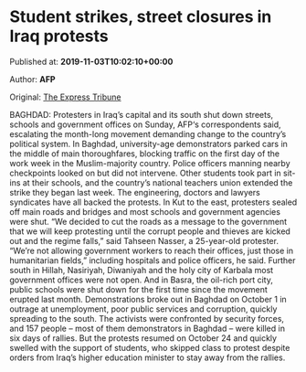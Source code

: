 
# Student strikes, street closures in Iraq protests

Published at: **2019-11-03T10:02:10+00:00**

Author: **AFP**

Original: [The Express Tribune](https://tribune.com.pk/story/2092745/3-student-strikes-street-closures-iraq-protests/)

BAGHDAD: Protesters in Iraq’s capital and its south shut down streets, schools and government offices on Sunday, AFP‘s correspondents said, escalating the month-long movement demanding change to the country’s political system.
In Baghdad, university-age demonstrators parked cars in the middle of main thoroughfares, blocking traffic on the first day of the work week in the Muslim-majority country.
Police officers manning nearby checkpoints looked on but did not intervene.
Other students took part in sit-ins at their schools, and the country’s national teachers union extended the strike they began last week.
The engineering, doctors and lawyers syndicates have all backed the protests.
In Kut to the east, protesters sealed off main roads and bridges and most schools and government agencies were shut.
“We decided to cut the roads as a message to the government that we will keep protesting until the corrupt people and thieves are kicked out and the regime falls,” said Tahseen Nasser, a 25-year-old protester.
“We’re not allowing government workers to reach their offices, just those in humanitarian fields,” including hospitals and police officers, he said.
Further south in Hillah, Nasiriyah, Diwaniyah and the holy city of Karbala most government offices were not open.
And in Basra, the oil-rich port city, public schools were shut down for the first time since the movement erupted last month.
Demonstrations broke out in Baghdad on October 1 in outrage at unemployment, poor public services and corruption, quickly spreading to the south.
The activists were confronted by security forces, and 157 people – most of them demonstrators in Baghdad – were killed in six days of rallies.
But the protests resumed on October 24 and quickly swelled with the support of students, who skipped class to protest despite orders from Iraq’s higher education minister to stay away from the rallies.

